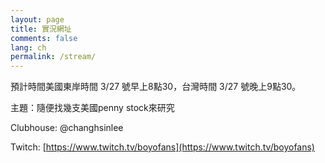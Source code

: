 ```yaml
---
layout: page
title: 實況網址
comments: false
lang: ch
permalink: /stream/
---
```


預計時間美國東岸時間 3/27 號早上8點30，台灣時間 3/27 號晚上9點30。

主題：隨便找幾支美國penny stock來研究

Clubhouse: @changhsinlee

Twitch: [https://www.twitch.tv/boyofans](https://www.twitch.tv/boyofans)